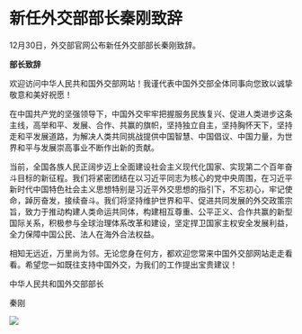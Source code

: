 # 新任外交部部长秦刚致辞

12月30日，外交部官网公布新任外交部部长秦刚致辞。

**部长致辞**

欢迎访问中华人民共和国外交部网站！我谨代表中国外交部全体同事向您致以诚挚敬意和美好祝愿！

在中国共产党的坚强领导下，中国外交牢牢把握服务民族复兴、促进人类进步这条主线，高举和平、发展、合作、共赢的旗帜，坚持独立自主，坚持胸怀天下，坚持走和平发展道路，为解决人类共同挑战提供中国智慧、中国倡议、中国力量，为世界和平与发展崇高事业不断作出新的贡献。

当前，全国各族人民正阔步迈上全面建设社会主义现代化国家、实现第二个百年奋斗目标的新征程。我们将紧密团结在以习近平同志为核心的党中央周围，在习近平新时代中国特色社会主义思想特别是习近平外交思想的指引下，不忘初心，牢记使命，踔厉奋发，接续奋斗。我们将坚持维护世界和平、促进共同发展的外交政策宗旨，致力于推动构建人类命运共同体，构建相互尊重、公平正义、合作共赢的新型国际关系，积极参与全球治理体系改革和建设，坚定捍卫国家主权安全发展利益，全力保障中国公民、法人在海外合法权益。

相知无远近，万里尚为邻。无论您身在何方，都欢迎您常来中国外交部网站走走看看。希望您一如既往支持中国外交，为我们的工作提出宝贵建议！

中华人民共和国外交部部长

秦刚

![](https://inews.gtimg.com/newsapp_bt/0/15585482955/1000)

​

